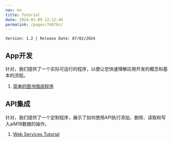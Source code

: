 ```yaml
---
nav: en
title: Tutorial
date: 2024-01-09 12:12:46
permalink: /pages/7487bc/
---
```


`Version: 1.2 | Release Date: 07/02/2024`

## App开发

针对<Badge text="App开发" type="tip" vertical="middle"/>，我们提供了一个实际可运行的程序，以便让您快速理解应用开发的概念和基本的流程。

1. [简单的图书借阅程序](/pages/23b34f/)

## API集成

针对<Badge text="API集成" type="tip" vertical="middle"/>，我们提供了一个定制程序，展示了如何使用API执行添加、删除、读取和写入aiM18数据的操作。

1. [Web Services Tutorial](/pages/7537af/)



